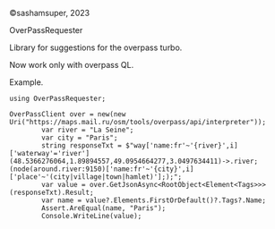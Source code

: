 ©sashamsuper, 2023

OverPassRequester

Library for suggestions for the overpass turbo.

Now work only with overpass QL.

Example.

    using OverPassRequester;
    
    OverPassClient over = new(new Uri("https://maps.mail.ru/osm/tools/overpass/api/interpreter"));
            var river = "La Seine";
            var city = "Paris";
            string responseTxt = $"way['name:fr'~'{river}',i]['waterway'='river'](48.5366276064,1.89894557,49.0954664277,3.0497634411)->.river;(node(around.river:9150)['name:fr'~'{city}',i]['place'~'(city|village|town|hamlet)'];);";
            var value = over.GetJsonAsync<RootObject<Element<Tags>>>(responseTxt).Result;
            var name = value?.Elements.FirstOrDefault()?.Tags?.Name;
            Assert.AreEqual(name, "Paris");
            Console.WriteLine(value);
